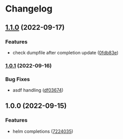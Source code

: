 # Changelog

## [1.1.0](https://github.com/joke/zim-helm/compare/v1.0.1...v1.1.0) (2022-09-17)


### Features

* check dumpfile after completion update ([0fdb83e](https://github.com/joke/zim-helm/commit/0fdb83e7ec683a5a656d05841fa2ecdd708e3652))

### [1.0.1](https://github.com/joke/zim-helm/compare/v1.0.0...v1.0.1) (2022-09-16)


### Bug Fixes

* asdf handling ([df03674](https://github.com/joke/zim-helm/commit/df03674420561d417eb580c26c28b35a41d7c47f))

## 1.0.0 (2022-09-15)


### Features

* helm completions ([7224035](https://github.com/joke/zim-helm/commit/72240354781c091194a4ca6cbdba370ce8ffc157))
